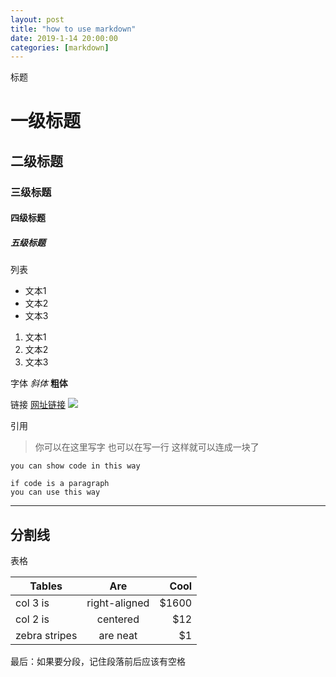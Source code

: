 ```yaml
---
layout: post
title: "how to use markdown"
date: 2019-1-14 20:00:00
categories: [markdown]
---
```


标题 

# 一级标题
## 二级标题
### 三级标题
#### 四级标题
##### 五级标题 


列表 

- 文本1
- 文本2
- 文本3 

1. 文本1
2. 文本2
3. 文本3

字体
*斜体* 
**粗体** 

链接
[网址链接](https://www.jianshu.com/p/q81RER)
![](https://graphic-zhang.github.io/static/img/avatar.jpg) 

引用
>你可以在这里写字 
>也可以在写一行 
>这样就可以连成一块了 

`you can show code in this way`

```
if code is a paragraph
you can use this way
```
--- 
分割线
---
表格

 Tables        | Are           | Cool  
 ------------- |:-------------:| -----:
 col 3 is      | right-aligned | $1600 
 col 2 is      | centered      |   $12 
 zebra stripes | are neat      |    $1 

最后：如果要分段，记住段落前后应该有空格


